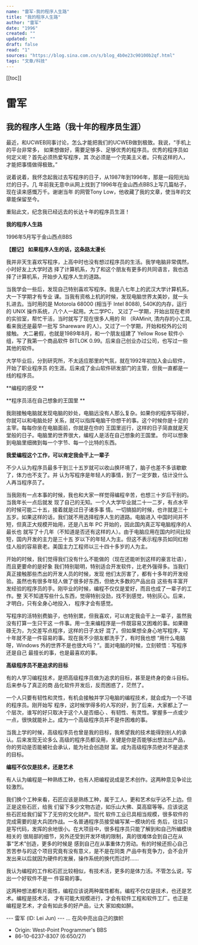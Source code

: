 ```yaml
---
name: "雷军-我的程序人生路"
title: "我的程序人生路"
author: "雷军"
date: "1996"
created: ""
updated: ""
draft: false
read: "1"
sources: "https://blog.sina.com.cn/s/blog_4b0e23c90100b2qf.html"
tags: "文章/科技"
---
```


[[toc]]

# 雷军

## 我的程序人生路（我十年的程序员生涯）

最近，和UCWEB同事讨论，怎么才能把我们的UCWEB做到极致。我说，“手机上的平台非常多，
如果想做好，需要足够多、足够优秀的程序员。优秀的程序员如何定义呢？首先必须热爱写程序，其
次必须是一个完美主义者。只有这样的人，才能把事情做得极致。”

说着说着，我怀念起我过去写程序的日子，从1987年到1996年，那是一段阳光灿烂的日子。几
年前我无意中从网上找到了1996年在金山西点BBS上写几篇帖子，现在读来感慨万千。谢谢当年
的网管Tony Low，他收藏了我的文章，使当年的文章能保留至今。

重贴此文，纪念我已经远去的长达十年的程序员生涯！

**我的程序人生路**

1996年5月写于金山西点BBS

**【题记】 如果程序人生的话，这条路太漫长**

我并非天生喜欢写程序，上高中时也没有想过程序员的生活。我学电脑非常偶然，小时好友上大学时选
择了计算机系，为了和这个朋友有更多的共同语言，我也选择了计算机系，开始步入程序人生的道路。

当我学会一些后，发现自己特别喜欢写程序。我是八七年上的武汉大学计算机系，大一下学期才有专业
课。当我有资格上机的时候，发现电脑世界太美妙，就一头扎进去。当时用的是 Motorola 68000 
(相当于 Intel 8088), 540K的内存，运行的 UNIX 操作系统，八个人一起用。大二学PC，
又过了一学期，开始出现在老师的实验室，帮忙干活，当时就写了现在很多人用的 RI （RAMinit, 
清内存的小工具, 看来我还是最早一批写 Shareware 的人）。又过了一个学期，开始和校外的公司接触。
大二暑假，也就是1989年8月，和一个朋友组建了 Yellow Rose 软件小组，写了我第一个商品软件 
BITLOK 0.99。后来自己创业办过公司，也写过一些其他的软件。

大学毕业后，分到研究所，不太适应那里的气氛，就在1992年初加入金山软件，开始了职业程序员
的生涯。后来成了金山软件研发部门的主管，但我一直都是一线的程序员。

**编程的感受 **

**程序员活在自己想象的王国里 **

我刚接触电脑就发现电脑的妙处，电脑远没有人那么复杂。如果你的程序写得好，你就可以和电脑处好
关系，就可以指挥电脑干你想干的事。这个时候你是十足的主宰。每每你坐在电脑面前，你就是在你的
王国里巡行，这样的日子简直就是天堂般的日子。电脑里的世界很大，编程人是活在自己想象的王国里。
你可以想象到电脑里细微到每一个字节、每一个比特的东西。 

**我爱编程这个工作，可以肯定我会干上一辈子**

不少人认为程序员最多干到三十五岁就可以收山换环境了，脑子也差不多该歇歇了，体力也不支了。并
认为写程序是年轻人的事情，到了一定岁数，估计没什么人再当程序员了。

当我刚有一点本事的时候，我也和大家一样觉得编程辛苦，也想三十岁后干别的。当我年长一点后就发
现了自己的无知。一个人大学毕业就二十一二岁，有点水平的时候可能二十五，接着就是过日子诸多事
情。一切搞掂的时候，也许就是三十五岁。如果这样的话，我们就不用选择程序人生的道路。电脑进入
中国时间并不短，但真正大规模开始用，还是八五年 PC 开始的，因此国内真正写电脑程序的人最长也
就写了十几年（不知道是否还有这样的人）。由于电脑应用在国内时间比较短，国内开发的主力是三十五
岁以下的年轻人为主。但这不表示程序员如同红粉佳人般的容易衰老。美国主力工程师以三十四十多岁的人为主。

开始的时候，我们觉得我们没有什么不能做的（现在还能听到这样的豪言壮语），而且更要命的是好象
我们特别聪明，特别适合开发软件，比老外强得多。当我们真正接触那些杰出的开发人员的时候，发现
他们太厉害了，都有十多年的开发经验。虽然也有很多年轻人做了很多好东西，但绝大多数的产品出自
这些有丰富开发经验的程序员的手。刚毕业的时候，编程不仅仅是爱好，而且也成了一辈子的工作。整
天不知道写些什么东西，觉得特别没劲，找不到感觉，特别灰心。后来，才明白，只有全身心地投入，
程序才会有感觉。

写程序的活特别费脑子，也特别累，但我喜欢，可以肯定我会干上一辈子，虽然我没有打算一生只干这
一件事。用一生来编程序是一件既容易又困难的事。如果碌碌无为，为交差写点程序，这样的日子太好
混了。但如果想全身心地写程序，写十年就不是一件容易的事。现在我不少朋友都洗手了，有时我也想
“用什么电脑呀，Windows 外的世界不是也很大吗？”。面对电脑的时候，立刻顿悟：写程序还是自己
最擅长的事，也是最喜欢的事。

**高级程序员不是追求的目标**

有的人学习编程技术，是把高级程序员做为追求的目标，甚至是终身的奋斗目标。后来参与了真正的商
品化软件开发后，反而困惑了，茫然了。

一个人只要有韧性和灵性，有机会接触并学习电脑的编程技术，就会成为一个不错的程序员。刚开始写
程序，这时候学得多的人写的好，到了后来，大家都上了一个层次，谁写的好只取决于这个人是否细心
、有韧性、有灵性。掌握多一点或少一点，很快就能补上。成为一个高级程序员并不是件困难的事。

当我上学的时候，高级程序员也曾是我的目标，我希望我的技术能得到别人的承认。后来发现无论多么
高级的程序员都没用，关键是你是否能够出想法出产品，你的劳动是否能被社会承认，能为社会创造财
富。成为高级程序员绝对不是追求的目标。

**编程不仅仅是技术，还是艺术**

有人认为编程是一种熟练工种，也有人把编程说成是艺术创作。这两种意见争论比较激烈。

我们换个工种来看，石匠应该是熟练工种，属于工人，更和艺术似乎沾不上边。但正是这些石匠，给我
们留下多少文物古迹，如乐山大佛、莫高窟等等。应该说这些石匠给我们留下了无穷的文化财产。现代
软件工业已具相当规模，很多软件的完成需要的是大兵团作战。一名普通程序员接受编写某一模块的任
务后，往往只是写代码，发挥的余地很小。在大项目中，很多程序员只能了解到和自己所编模块相关的
很局部的细节，另外还受到开发环境的限制，真的很难体会到自己在从事“艺术”创造，更多的时候是
感到自己在从事重体力劳动。有的时候还担心自己苦苦参与的这个项目究竟有没有意义，是不是在同类
产品中有竞争力，会不会开发出来以后就因为硬件的发展，操作系统的换代而过时……

我认为编程的工作和石匠比较相似，有技术活，更多的是体力活。不管怎么说，写出一个好软件不是一
件容易的事。

这两种想法都有片面性，编程应该说两种属性都有。编程不仅仅是技术，也还是艺术。编程是技术活，
才有可能大规模进行，才会有软件工程和软件工厂。也正是编程是艺术，才会有如此多的好产品，让大
家如痴如醉。

--- 雷军 (ID: Lei Jun) --- 
... 在风中亮出自己的旗帜 
* Origin: West-Point Programmer's BBS
* 86-10-6237-8307 (6:650/27)
